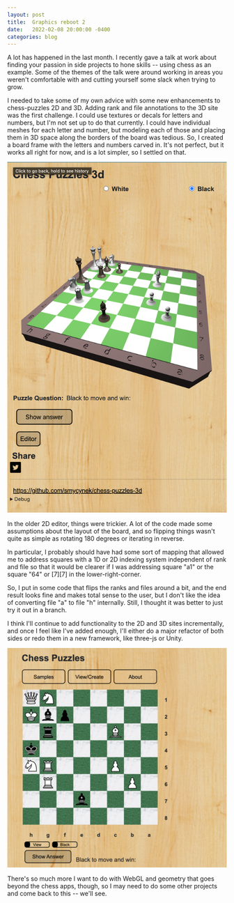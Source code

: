 ```yaml
---
layout: post
title:  Graphics reboot 2
date:   2022-02-08 20:00:00 -0400
categories: blog
---
```


A lot has happened in the last month.  I recently gave a talk at work about finding your passion in side projects to hone skills -- using chess as an example.  Some of the
themes of the talk were around working in areas you weren't comfortable with and cutting yourself some slack when trying to grow.

I needed to take some of my own advice with some new enhancements to chess-puzzles 2D and 3D.  Adding rank and file annotations to the 3D
site was the first challenge.  I could use textures or decals for
letters and numbers, but I'm not set up to do that currently.  I could
have individual meshes for each letter and number, but modeling each of
those and placing them in 3D space along the borders of the board was
tedious.  So, I created a board frame with the letters and numbers carved in.  It's not perfect, but it works all right for now, and
is a lot simpler, so I settled on that.

![Screen shot](/assets/images/chess3d_bw_toggle_border.png)

In the older 2D editor, things were trickier.  A lot of the code made
some assumptions about the layout of the board, and so flipping things
wasn't quite as simple as rotating 180 degrees or iterating in reverse.

In particular, I probably should have had some sort of mapping that allowed me to address squares with a 1D or 2D indexing system independent of rank and file so that it would be clearer if I was addressing square "a1" or the square "64" or [7][7] in the lower-right-corner.

So, I put in some code that flips the ranks and files around a bit, and
the end result looks fine and makes total sense to the user, but I don't like the idea of converting file "a" to file "h" internally.
Still, I thought it was better to just try it out in a branch.

I think I'll continue to add functionality to the 2D and 3D sites
incrementally, and once I feel like I've added enough, I'll either
do a major refactor of both sides or redo them in a new framework, like
three-js or Unity.

![Screen shot](/assets/images/chess_bw_toggle.png)

There's so much more I want to do with WebGL and geometry that goes beyond the chess apps, though, so I may need to do some other projects
and come back to this -- we'll see.